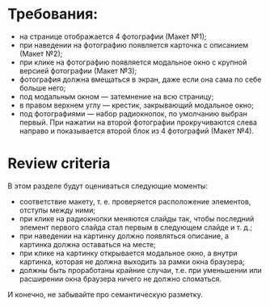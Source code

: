 # Требования:

- на странице отображается 4 фотографии (Макет №1);
- при наведении на фотографию появляется карточка с описанием (Макет №2);
- при клике на фотографию появляется модальное окно с крупной версией фотографии (Макет №3);
- фотография должна вмещаться в экран, даже если она сама по себе больше него;
- под модальным окном — затемнение на всю страницу;
- в правом верхнем углу — крестик, закрывающий модальное окно;
- под фотографиями — набор радиокнопок, по умолчанию выбран первый. При нажатии на второй фотографии прокручиваются слева направо и показывается второй блок из 4 фотографий (Макет №4).

# Review criteria

В этом разделе будут оцениваться следующие моменты:

- соответствие макету, т. е. проверяется расположение элементов, отступы между ними;
- при клике на радиокнопки меняются слайды так, чтобы последний элемент первого слайда стал первым в следующем слайде и т. д.;
- при наведении на картинку должно появляться описание, а картинка должна оставаться на месте;
- при клике на картинку открывается модальное окно, а внутри картинка, которая не должна выходить за рамки окна браузера;
- должны быть проработаны крайние случаи, т.е. при уменьшении или расширении окна браузера ничего не должно сломаться.

И конечно, не забывайте про семантическую разметку.